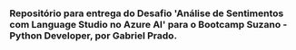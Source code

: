 ### Repositório para entrega do Desafio 'Análise de Sentimentos com Language Studio no Azure AI' para o Bootcamp Suzano - Python Developer, por Gabriel Prado.
